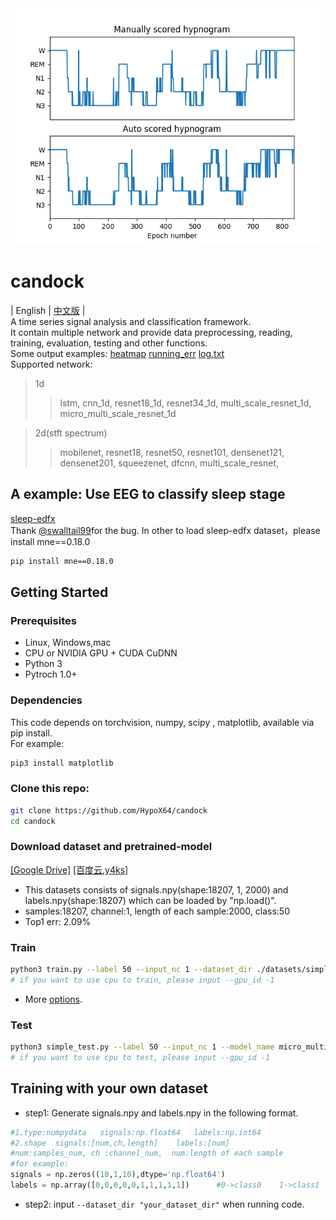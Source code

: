 <div align="center">    
<img src="./imgs/compare.png " alt="image" style="zoom:100%;" />
</div>

# candock

| English | [中文版](./README_CN.md) |<br>
A time series signal analysis and classification framework.<br>
It contain multiple network  and provide data preprocessing, reading, training, evaluation, testing and other functions.<br>
Some output examples: [heatmap](./image/heatmap_eg.png)  [running_err](./image/running_err_eg.png)  [log.txt](./docs/log_eg.txt)<br>Supported network:<br>

>1d
>
>>lstm, cnn_1d, resnet18_1d, resnet34_1d, multi_scale_resnet_1d, micro_multi_scale_resnet_1d


>2d(stft spectrum)
>
>>mobilenet, resnet18, resnet50, resnet101, densenet121, densenet201, squeezenet, dfcnn, multi_scale_resnet,

## A example: Use EEG to classify sleep stage
[sleep-edfx](https://github.com/HypoX64/candock/tree/f24cc44933f494d2235b3bf965a04cde5e6a1ae9)<br>
Thank [@swalltail99](https://github.com/swalltail99)for the bug. In other to load sleep-edfx dataset，please install mne==0.18.0<br>
```bash
pip install mne==0.18.0
```
## Getting Started
### Prerequisites
- Linux, Windows,mac
- CPU or NVIDIA GPU + CUDA CuDNN
- Python 3
- Pytroch 1.0+
### Dependencies
This code depends on torchvision, numpy, scipy , matplotlib, available via pip install.<br>
For example:<br>

```bash
pip3 install matplotlib
```
### Clone this repo:
```bash
git clone https://github.com/HypoX64/candock
cd candock
```
### Download dataset and pretrained-model
[[Google Drive]](https://drive.google.com/open?id=1NTtLmT02jqlc81lhtzQ7GlPK8epuHfU5)   [[百度云,y4ks]](https://pan.baidu.com/s/1WKWZL91SekrSlhOoEC1bQA)

* This datasets consists of signals.npy(shape:18207, 1, 2000) and labels.npy(shape:18207) which can be loaded by "np.load()".
* samples:18207,  channel:1,  length of each sample:2000,  class:50
* Top1 err: 2.09%
### Train
```bash
python3 train.py --label 50 --input_nc 1 --dataset_dir ./datasets/simple_test --save_dir ./checkpoints/simple_test --model_name micro_multi_scale_resnet_1d --gpu_id 0 --batchsize 64 --k_fold 5
# if you want to use cpu to train, please input --gpu_id -1
```
* More [options](./util/options.py).
### Test
```bash
python3 simple_test.py --label 50 --input_nc 1 --model_name micro_multi_scale_resnet_1d --gpu_id 0
# if you want to use cpu to test, please input --gpu_id -1
```

## Training with your own dataset
* step1: Generate signals.npy and labels.npy in the following format.
```python
#1.type:numpydata   signals:np.float64   labels:np.int64
#2.shape  signals:[num,ch,length]    labels:[num]
#num:samples_num, ch :channel_num,  num:length of each sample
#for example:
signals = np.zeros((10,1,10),dtype='np.float64')
labels = np.array([0,0,0,0,0,1,1,1,1,1])      #0->class0    1->class1
```
* step2: input  ```--dataset_dir "your_dataset_dir"``` when running code.

